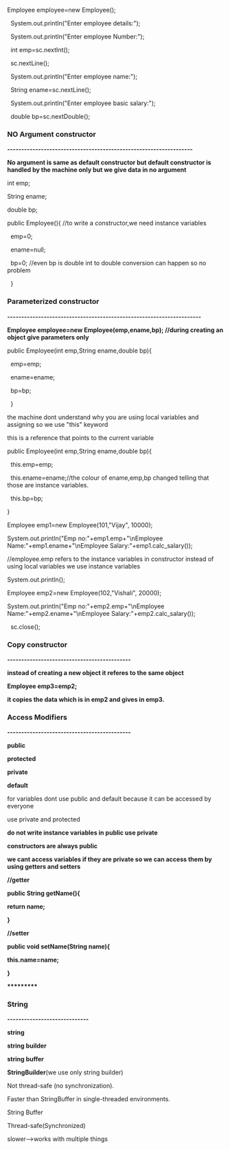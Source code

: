 Employee employee=new Employee(); 

&nbsp;	System.out.println("Enter employee details:");

&nbsp;	System.out.println("Enter employee Number:");

&nbsp;	int emp=sc.nextInt();

&nbsp;	sc.nextLine();

&nbsp;	System.out.println("Enter employee name:");

&nbsp;	String ename=sc.nextLine();

&nbsp;	System.out.println("Enter employee basic salary:");

&nbsp;	double bp=sc.nextDouble();



### **NO Argument constructor**

**------------------------------------------------------------------**

**No argument is same as default constructor but default constructor is handled by the machine only but we give data in no argument**

int emp;

String ename;

double bp;



public Employee(){   //to write a constructor,we need instance variables

&nbsp;	emp=0;

&nbsp;	ename=null;

&nbsp;	bp=0;  //even bp is double int to double conversion can happen so no problem

&nbsp;	}



### **Parameterized constructor**

**---------------------------------------------------------------------**



**Employee employee=new Employee(emp,ename,bp); //during creating an object give parameters only**



public Employee(int emp,String ename,double bp){

&nbsp;		emp=emp;

&nbsp;		ename=ename;

&nbsp;		bp=bp;

&nbsp;	}

the machine dont understand why you are using local variables and assigning so we use "this" keyword



this is a reference that points to the current variable



public Employee(int emp,String ename,double bp){

&nbsp;		this.emp=emp;

&nbsp;		this.ename=ename;//the colour of ename,emp,bp changed telling that those are instance variables.

&nbsp;		this.bp=bp;



}



Employee emp1=new Employee(101,"Vijay", 10000);

System.out.println("Emp no:"+emp1.emp+"\\nEmployee Name:"+emp1.ename+"\\nEmployee Salary:"+emp1.calc\_salary());

//employee.emp refers to the instance variables in constructor instead of using local variables we use instance   variables



System.out.println();



Employee emp2=new Employee(102,"Vishali", 20000);

System.out.println("Emp no:"+emp2.emp+"\\nEmployee Name:"+emp2.ename+"\\nEmployee Salary:"+emp2.calc\_salary());

&nbsp;		sc.close();

### **Copy constructor**

**--------------------------------------------**

**instead of creating a new object it referes to the same object**



**Employee emp3=emp2;**



**it copies the data which is in emp2 and gives in emp3.**



### **Access Modifiers**

**--------------------------------------------**



**public**

**protected**

**private**

**default**



for variables dont use public and default because it can be accessed by everyone

use private and protected



**do not write instance variables in public use private**



**constructors are always public**



**we cant access variables if they are private so we can access them by using getters and setters**



**//getter**

**public String getName(){**

**return name;**

**}**



**//setter**

**public void setName(String name){**

**this.name=name;**

**}**

**\*\*\*\*\*\*\*\*\***

### **String**

**-----------------------------**

**string**

**string builder**

**string buffer**



**StringBuilder**(we use only string builder)



Not thread-safe (no synchronization).

Faster than StringBuffer in single-threaded environments.



String Buffer



Thread-safe(Synchronized)

slower-->works with multiple things





